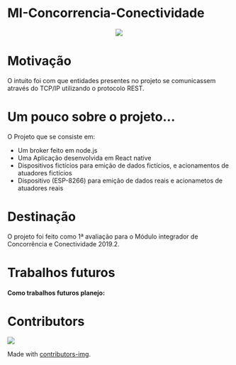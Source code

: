 # MI-Concorrencia-Conectividade
<p align="center"><img src="https://media2.giphy.com/media/i4jKn7itdV2Tvjzj6Y/giphy.gif"></p>

# Motivação
O intuito foi com que entidades presentes no projeto se comunicassem através do TCP/IP utilizando o protocolo REST.

# Um pouco sobre o projeto...
O Projeto que se consiste em:
<ul>
  <li>Um broker feito em node.js</li>
  <li>Uma Aplicação desenvolvida em React native</li>
  <li>Dispositivos fictícios para emição de dados fictícios, e acionamentos de atuadores fictícios</li>
  <li>Dispositivo (ESP-8266) para emição de dados reais e acionametos de atuadores reais</li>
</ul>

# Destinação
O projeto foi feito como 1ª avaliação para o Módulo integrador de Concorrência e Conectividade 2019.2.

# Trabalhos futuros
<h4>Como trabalhos futuros planejo:</h4>


# Contributors
<a href="https://github.com/ilgoncalves/MI-Concorrencia-Conectividade/graphs/contributors">
  <img src="https://contributors-img.firebaseapp.com/image?repo=ilgoncalves/MI-Concorrencia-Conectividade" />
</a>

Made with [contributors-img](https://contributors-img.firebaseapp.com).
